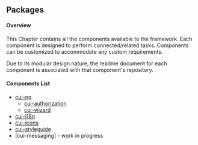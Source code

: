 ## Packages

#### Overview

This Chapter contains all the components available to the framework. Each component is designed to perform connected\/related  tasks. Components can be customized to accommodate any custom requirements.

Due to its modular design nature, the readme document for each component is associated with that component's repository.

#### Components List

* [cui-ng](https://github.com/covisint/cui-ng/)
  * [cui-authorization](https://github.com/covisint/cui-ng/tree/master/utilities/cui-authorization)
  * [cui-wizard](https://github.com/covisint/cui-ng/tree/master/directives/cui-wizard)
* [cui-i18n](https://github.com/covisint/cui-i18n)
* [cui-icons](https://github.com/covisint/cui-icons)
* [cui-styleguide](https://github.com/covisint/cui-styleguide)
* [cui-messaging] - work in progress

